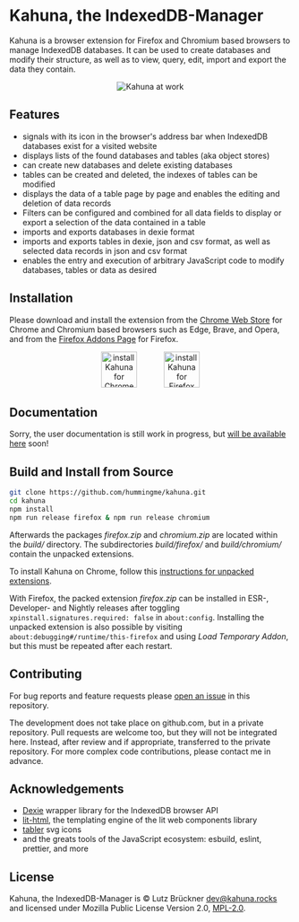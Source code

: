 # Kahuna, the IndexedDB-Manager

Kahuna is a browser extension for Firefox and Chromium based browsers to manage IndexedDB databases. It can be used to create databases and modify their structure, as well as to view, query, edit, import and export the data they contain.

<p align="center">
  <img alt="Kahuna at work" src="https://hummingme.github.io/kahuna-docs/assets/screenshots/kahuna-at-work-1920x1200.png">
</p>

## Features
* signals with its icon in the browser's address bar when IndexedDB databases exist for a visited website
* displays lists of the found databases and tables (aka object stores)
* can create new databases and delete existing databases
* tables can be created and deleted, the indexes of tables can be modified
* displays the data of a table page by page and enables the editing and deletion of data records
* Filters can be configured and combined for all data fields to display or export a selection of the data contained in a table
* imports and exports databases in dexie format
* imports and exports tables in dexie, json and csv format, as well as selected data records in json and csv format
* enables the entry and execution of arbitrary JavaScript code to modify databases, tables or data as desired

## Installation
Please download and install the extension from the [Chrome Web Store](https://chromewebstore.google.com/detail/kahuna/ilafpdbgcaodnkdklgemggjamhpdjile) for Chrome and Chromium based browsers such as Edge, Brave, and Opera, and from the [Firefox Addons Page](https://addons.mozilla.org/en-US/firefox/addon/kahuna-the-indexeddb-manager) for Firefox.
<div align="center" width="200">
      <a href="https://chromewebstore.google.com/detail/kahuna/ilafpdbgcaodnkdklgemggjamhpdjile">
        <img src="https://hummingme.github.io/kahuna-docs/assets/icons/chrome-logo.svg" width="64" alt="install Kahuna for Chrome" /></a>
      <img src="data:image/gif;base64,R0lGODlhAQABAIAAAAAAAP///yH5BAEAAAAALAAAAAABAAEAAAIBRAA7" width="40">
      <a href="https://addons.mozilla.org/en-US/firefox/addon/kahuna-the-indexeddb-manager/">
        <img src="https://hummingme.github.io/kahuna-docs/assets/icons/firefox-logo.svg" width="64" alt="install Kahuna for Firefox" /></a>
</div>


## Documentation
Sorry, the user documentation is still work in progress, but [will be available here](https://hummingme.github.io/kahuna-docs/) soon!

## Build and Install from Source
```sh
git clone https://github.com/hummingme/kahuna.git
cd kahuna
npm install 
npm run release firefox & npm run release chromium
```
Afterwards the packages _firefox\.zip_ and _chromium\.zip_ are located within the _build/_ directory. The subdirectories _build/firefox/_ and _build/chromium/_ contain the unpacked extensions.

To install Kahuna on Chrome, follow this [instructions for unpacked extensions](https://developer.chrome.com/docs/extensions/get-started/tutorial/hello-world#load-unpacked). 

With Firefox, the packed extension _firefox.zip_ can be installed in ESR-, Developer- and Nightly releases after toggling `xpinstall.signatures.required: false` in `about:config`. Installing the unpacked extension is also possible by visiting `about:debugging#/runtime/this-firefox` and using _Load Temporary Addon_, but this must be repeated after each restart.

## Contributing
For bug reports and feature requests please [open an issue](https://github.com/hummingme/kahuna/issues) in this repository. 

The development does not take place on github.com, but in a private repository. Pull requests are welcome too, but they will not be integrated here. Instead, after review and if appropriate, transferred to the private repository. For more complex code contributions, please contact me in advance.

## Acknowledgements
* [Dexie](https://dexie.org/) wrapper library for the IndexedDB browser API
* [lit-html](https://lit.dev/docs/templates/overview/), the templating engine of the lit web components library
* [tabler](https://tabler.io/icons) svg icons
* and the greats tools of the JavaScript ecosystem: esbuild, eslint, prettier, and more

## License
Kahuna, the IndexedDB-Manager is © Lutz Brückner <dev@kahuna.rocks>  and licensed under Mozilla Public License Version 2.0, [MPL-2.0](https://mozilla.org/MPL/2.0/).
